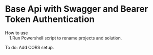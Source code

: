 # Base Api with Swagger and Bearer Token Authentication

How to use  
&emsp;1.Run Powershell script to rename projects and solution.

To do: Add CORS setup.
